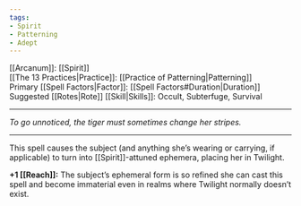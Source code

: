 ```yaml
---
tags:
- Spirit
- Patterning
- Adept
---
```


[[Arcanum]]: [[Spirit]]\
[[The 13 Practices|Practice]]: [[Practice of Patterning|Patterning]]\
Primary [[Spell Factors|Factor]]: [[Spell Factors#Duration|Duration]]\
Suggested [[Rotes|Rote]] [[Skill|Skills]]: Occult, Subterfuge, Survival

---

_To go unnoticed, the tiger must sometimes change her stripes._

---

This spell causes the subject (and anything she’s wearing or carrying, if applicable) to turn into [[Spirit]]-attuned ephemera, placing her in Twilight.

**+1 [[Reach]]:** The subject’s ephemeral form is so refined she can cast this spell and become immaterial even in realms where Twilight normally doesn’t exist.